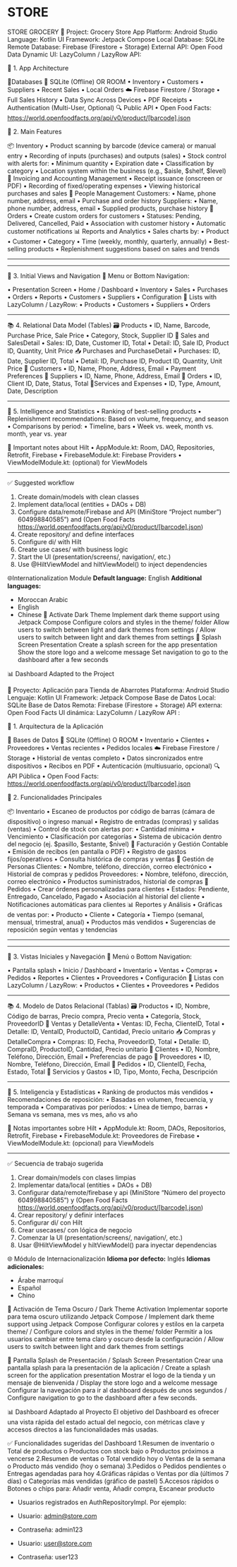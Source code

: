 # STORE
STORE GROCERY
📱 Project: Grocery Store App
Platform: Android Studio
Language: Kotlin
UI Framework: Jetpack Compose
Local Database: SQLite
Remote Database: Firebase (Firestore + Storage)
External API: Open Food Data
Dynamic UI: LazyColumn / LazyRow
API:

🧱 1. App Architecture

💾Databases
📍 SQLite (Offline) OR ROOM
• Inventory
• Customers
• Suppliers
• Recent Sales
• Local Orders
☁️ Firebase Firestore / Storage
• Full Sales History
• Data Sync Across Devices
• PDF Receipts
• Authentication (Multi-User, Optional)
🔍 Public API
• Open Food Facts:
https://world.openfoodfacts.org/api/v0/product/[barcode].json

🧩 2. Main Features

📦 Inventory
• Product scanning by barcode (device camera) or manual entry
• Recording of inputs (purchases) and outputs (sales)
• Stock control with alerts for:
• Minimum quantity
• Expiration date
• Classification by category
• Location system within the business (e.g., $aisle, $shelf, $level)
🧾 Invoicing and Accounting Management
• Receipt issuance (onscreen or PDF)
• Recording of fixed/operating expenses
• Viewing historical purchases and sales
👤 People Management
Customers:
• Name, phone number, address, email
• Purchase and order history
Suppliers:
• Name, phone number, address, email
• Supplied products, purchase history
🛒 Orders
• Create custom orders for customers
• Statuses: Pending, Delivered, Cancelled, Paid
• Association with customer history
• Automatic customer notifications
📊 Reports and Analytics
• Sales charts by:
• Product
• Customer
• Category
• Time (weekly, monthly, quarterly, annually)
• Best-selling products
• Replenishment suggestions based on sales and trends
________________________________________
________________________________________
📱 3. Initial Views and Navigation
🧭 Menu or Bottom Navigation:

• Presentation Screen
• Home / Dashboard
• Inventory
• Sales
• Purchases
• Orders
• Reports
• Customers
• Suppliers
• Configuration
🔁 Lists with LazyColumn / LazyRow:
• Products
• Customers
• Suppliers
• Orders
________________________________________
📚 4. Relational Data Model (Tables)
🗃️ Products
• ID, Name, Barcode, Purchase Price, Sale Price
• Category, Stock, Supplier ID
🧾 Sales and SalesDetail
• Sales: ID, Date, Customer ID, Total
• Detail: ID, Sale ID, Product ID, Quantity, Unit Price
📥 Purchases and PurchaseDetail
• Purchases: ID, Date, Supplier ID, Total
• Detail: ID, Purchase ID, Product ID, Quantity, Unit Price
👤 Customers
• ID, Name, Phone, Address, Email
• Payment Preferences
🚚 Suppliers
• ID, Name, Phone, Address, Email
🧾 Orders
• ID, Client ID, Date, Status, Total
💸Services and Expenses
• ID, Type, Amount, Date, Description
________________________________________
🧠 5. Intelligence and Statistics
• Ranking of best-selling products
• Replenishment recommendations: Based on volume, frequency, and season
• Comparisons by period:
• Timeline, bars
• Week vs. week, month vs. month, year vs. year

📝 Important notes about Hilt
• AppModule.kt: Room, DAO, Repositories, Retrofit, Firebase
• FirebaseModule.kt: Firebase Providers
• ViewModelModule.kt: (optional) for ViewModels
________________________________________
✅ Suggested workflow
1. Create domain/models with clean classes
2. Implement data/local (entities + DAOs + DB)
3. Configure data/remote/Firebase and API (MiniStore “Project number”) 604998840585”) and (Open Food Facts https://world.openfoodfacts.org/api/v0/product/[barcode].json)
4. Create repository/ and define interfaces
5. Configure di/ with Hilt
6. Create use cases/ with business logic
7. Start the UI (presentation/screens/, navigation/, etc.)
8. Use @HiltViewModel and hiltViewModel() to inject dependencies

🌐Internationalization Module
**Default language:** English
**Additional languages:**
- Moroccan Arabic
- English
- Chinese
🌙 Activate Dark Theme
Implement dark theme support using Jetpack Compose
Configure colors and styles in the theme/ folder
Allow users to switch between light and dark themes from settings / Allow users to switch between light and dark themes from settings
🚀 Splash Screen Presentation
Create a splash screen for the app presentation
Show the store logo and a welcome message
Set navigation to go to the dashboard after a few seconds

📊 Dashboard Adapted to the Project

📱 Proyecto: Aplicación para Tienda de Abarrotes
Plataforma: Android Studio
Lenguaje: Kotlin
UI Framework: Jetpack Compose
Base de Datos Local: SQLite
Base de Datos Remota: Firebase (Firestore + Storage)
API externa: Open Food Facts
UI dinámica: LazyColumn / LazyRow
API :

🧱 1. Arquitectura de la Aplicación

💾 Bases de Datos
📍 SQLite (Offline) O ROOM
•	Inventario
•	Clientes
•	Proveedores
•	Ventas recientes
•	Pedidos locales
☁️ Firebase Firestore / Storage
•	Historial de ventas completo
•	Datos sincronizados entre dispositivos
•	Recibos en PDF
•	Autenticación (multiusuario, opcional)
🔍 API Pública
•	Open Food Facts:
https://world.openfoodfacts.org/api/v0/product/[barcode].json

🧩 2. Funcionalidades Principales

📦 Inventario
•	Escaneo de productos por código de barras (cámara de dispositivo) o ingreso manual
•	Registro de entradas (compras) y salidas (ventas)
•	Control de stock con alertas por:
•	Cantidad mínima
•	Vencimiento
•	Clasificación por categorías
•	Sistema de ubicación dentro del negocio (ej. $pasillo, $estante, $nivel)
🧾 Facturación y Gestión Contable
•	Emisión de recibos (en pantalla o PDF)
•	Registro de gastos fijos/operativos
•	Consulta histórica de compras y ventas
👤 Gestión de Personas
Clientes:
•	Nombre, teléfono, dirección, correo electrónico
•	Historial de compras y pedidos
Proveedores:
•	Nombre, teléfono, dirección, correo electrónico
•	Productos suministrados, historial de compras
🛒 Pedidos
•	Crear órdenes personalizadas para clientes
•	Estados: Pendiente, Entregado, Cancelado, Pagado
•	Asociación al historial del cliente
•	Notificaciones automáticas para clientes
📊 Reportes y Análisis
•	Gráficas de ventas por:
•	Producto
•	Cliente
•	Categoría
•	Tiempo (semanal, mensual, trimestral, anual)
•	Productos más vendidos
•	Sugerencias de reposición según ventas y tendencias
________________________________________
________________________________________
📱 3. Vistas Iniciales y Navegación
🧭 Menú o Bottom Navigation:

•	Pantalla splash
•	Inicio / Dashboard
•	Inventario
•	Ventas
•	Compras
•	Pedidos
•	Reportes
•	Clientes
•	Proveedores
•	Configuración
🔁 Listas con LazyColumn / LazyRow:
•	Productos
•	Clientes
•	Proveedores
•	Pedidos
________________________________________
📚 4. Modelo de Datos Relacional (Tablas)
🗃️ Productos
•	ID, Nombre, Código de barras, Precio compra, Precio venta
•	Categoría, Stock, ProveedorID
🧾 Ventas y DetalleVenta
•	Ventas: ID, Fecha, ClienteID, Total
•	Detalle: ID, VentaID, ProductoID, Cantidad, Precio unitario
📥 Compras y DetalleCompra
•	Compras: ID, Fecha, ProveedorID, Total
•	Detalle: ID, CompraID, ProductoID, Cantidad, Precio unitario
👤 Clientes
•	ID, Nombre, Teléfono, Dirección, Email
•	Preferencias de pago
🚚 Proveedores
•	ID, Nombre, Teléfono, Dirección, Email
🧾 Pedidos
•	ID, ClienteID, Fecha, Estado, Total
💸 Servicios y Gastos
•	ID, Tipo, Monto, Fecha, Descripción
________________________________________
🧠 5. Inteligencia y Estadísticas
•	Ranking de productos más vendidos
•	Recomendaciones de reposición:
•	Basadas en volumen, frecuencia, y temporada
•	Comparativas por períodos:
•	Línea de tiempo, barras
•	Semana vs semana, mes vs mes, año vs año

📝 Notas importantes sobre Hilt
•	AppModule.kt: Room, DAOs, Repositorios, Retrofit, Firebase
•	FirebaseModule.kt: Proveedores de Firebase
•	ViewModelModule.kt: (opcional) para ViewModels
________________________________________
✅ Secuencia de trabajo sugerida
1.	Crear domain/models con clases limpias
2.	Implementar data/local (entities + DAOs + DB)
3.	Configurar data/remote/firebase y api (MiniStore “Número del proyecto 604998840585”) y (Open Food Facts https://world.openfoodfacts.org/api/v0/product/[barcode].json)
4.	Crear repository/ y definir interfaces
5.	Configurar di/ con Hilt
6.	Crear usecases/ con lógica de negocio
7.	Comenzar la UI (presentation/screens/, navigation/, etc.)
8.	Usar @HiltViewModel y hiltViewModel() para inyectar dependencias

🌐 Módulo de Internacionalización
**Idioma por defecto:** Inglés
**Idiomas adicionales:**
- Árabe marroquí
- Español
- Chino

🌙 Activación de Tema Oscuro / Dark Theme Activation
Implementar soporte para tema oscuro utilizando Jetpack Compose / Implement dark theme support using Jetpack Compose
Configurar colores y estilos en la carpeta theme/ / Configure colors and styles in the theme/ folder
Permitir a los usuarios cambiar entre tema claro y oscuro desde la configuración / Allow users to switch between light and dark themes from settings

🚀 Pantalla Splash de Presentación / Splash Screen Presentation
Crear una pantalla splash para la presentación de la aplicación / Create a splash screen for the application presentation
Mostrar el logo de la tienda y un mensaje de bienvenida / Display the store logo and a welcome message
Configurar la navegación para ir al dashboard después de unos segundos / Configure navigation to go to the dashboard after a few seconds.

📊 Dashboard Adaptado al Proyecto
El objetivo del Dashboard es ofrecer una vista rápida del estado actual del negocio, con métricas clave y accesos directos a las funcionalidades más usadas.

✅ Funcionalidades sugeridas del Dashboard
1.Resumen de inventario
o Total de productos
o Productos con stock bajo
o Productos próximos a vencerse
2.Resumen de ventas
o Total vendido hoy
o Ventas de la semana
o Producto más vendido (hoy o semana)
3.Pedidos
o Pedidos pendientes
o Entregas agendadas para hoy
4.Gráficas rápidas
o Ventas por día (últimos 7 días)
o Categorías más vendidas (gráfico de pastel)
5.Accesos rápidos
o Botones o chips para: Añadir venta, Añadir compra, Escanear producto

- Usuarios registrados en AuthRepositoryImpl. Por ejemplo:
- Usuario: admin@store.com
- Contraseña: admin123

- Usuario: user@store.com
- Contraseña: user123